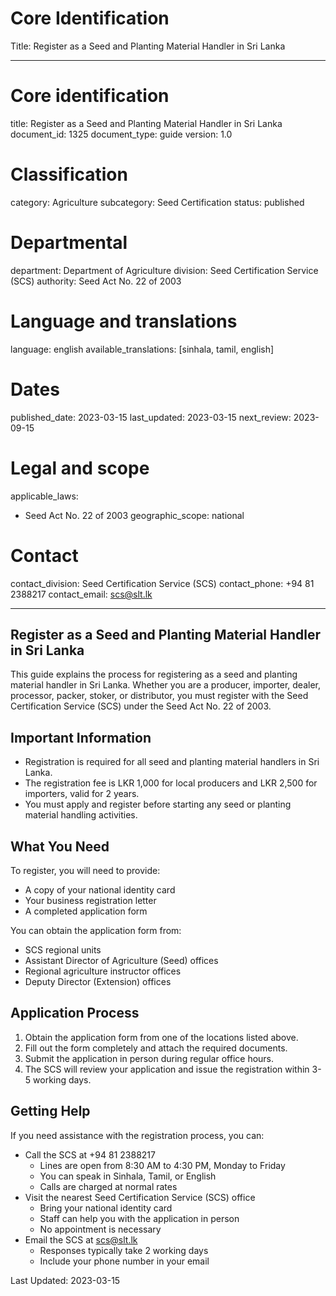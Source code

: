# Core Identification
Title: Register as a Seed and Planting Material Handler in Sri Lanka

---
# Core identification
title: Register as a Seed and Planting Material Handler in Sri Lanka
document_id: 1325
document_type: guide
version: 1.0

# Classification
category: Agriculture
subcategory: Seed Certification
status: published

# Departmental
department: Department of Agriculture
division: Seed Certification Service (SCS)
authority: Seed Act No. 22 of 2003

# Language and translations
language: english
available_translations: [sinhala, tamil, english]

# Dates
published_date: 2023-03-15
last_updated: 2023-03-15
next_review: 2023-09-15

# Legal and scope
applicable_laws:
 - Seed Act No. 22 of 2003
geographic_scope: national

# Contact
contact_division: Seed Certification Service (SCS)
contact_phone: +94 81 2388217
contact_email: scs@slt.lk

---

## Register as a Seed and Planting Material Handler in Sri Lanka

This guide explains the process for registering as a seed and planting material handler in Sri Lanka. Whether you are a producer, importer, dealer, processor, packer, stoker, or distributor, you must register with the Seed Certification Service (SCS) under the Seed Act No. 22 of 2003.

## Important Information

- Registration is required for all seed and planting material handlers in Sri Lanka.
- The registration fee is LKR 1,000 for local producers and LKR 2,500 for importers, valid for 2 years.
- You must apply and register before starting any seed or planting material handling activities.

## What You Need

To register, you will need to provide:
- A copy of your national identity card
- Your business registration letter
- A completed application form

You can obtain the application form from:
- SCS regional units
- Assistant Director of Agriculture (Seed) offices
- Regional agriculture instructor offices
- Deputy Director (Extension) offices

## Application Process

1. Obtain the application form from one of the locations listed above.
2. Fill out the form completely and attach the required documents.
3. Submit the application in person during regular office hours.
4. The SCS will review your application and issue the registration within 3-5 working days.

## Getting Help

If you need assistance with the registration process, you can:

- Call the SCS at +94 81 2388217
    - Lines are open from 8:30 AM to 4:30 PM, Monday to Friday
    - You can speak in Sinhala, Tamil, or English
    - Calls are charged at normal rates
- Visit the nearest Seed Certification Service (SCS) office
    - Bring your national identity card
    - Staff can help you with the application in person
    - No appointment is necessary
- Email the SCS at scs@slt.lk
    - Responses typically take 2 working days
    - Include your phone number in your email

Last Updated: 2023-03-15